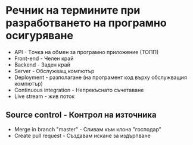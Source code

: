 # Речник на термините при разработването на програмно осигуряване

- API - Tочка на обмен за програмно приложение (ТОПП)
- Front-end - Челен край
- Backend - Заден край
- Server - Обслужващ компютър
- Deployment - разполагане (на програмент код върху обслужващия компютър)
- Continuous integration - Непрекъснато съчетаване
- Live stream - жив поток

## Source control - Контрол на източника
- Merge in branch "master" - Сливам към клона "господар"
- Create pull request - Създавам искане за издърпване
